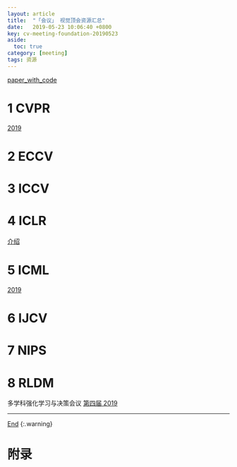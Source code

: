 ```yaml
---
layout: article
title:  "「会议」 视觉顶会资源汇总"
date:   2019-05-23 10:06:40 +0800
key: cv-meeting-foundation-20190523
aside:
  toc: true
category: [meeting]
tags: 资源
---
```

<span id='head'></span>  


<!--more-->
[paper_with_code](https://www.jurj.de/papers-with-code-github-version/)    

# 1 CVPR
[2019](http://openaccess.thecvf.com/CVPR2019.py)    

# 2 ECCV

# 3 ICCV

# 4 ICLR
[介绍](https://www.zhihu.com/question/47940549)  

# 5 ICML
[2019](https://icml.cc/Conferences/2019/Schedule?type=Poster)   

# 6 IJCV

# 7 NIPS

# 8 RLDM
多学科强化学习与决策会议
[第四届 2019](http://rldm.org/)      


-------------------  
[End](#head)
{:.warning}  


# 附录
